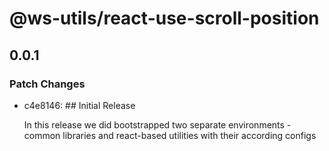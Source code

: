 # @ws-utils/react-use-scroll-position

## 0.0.1

### Patch Changes

- c4e8146: ## Initial Release

  In this release we did bootstrapped two separate environments - common libraries and react-based utilities with their according configs
